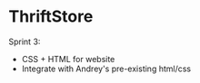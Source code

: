 # ThriftStore

Sprint 3:
  - CSS + HTML for website
  - Integrate with Andrey's pre-existing html/css
